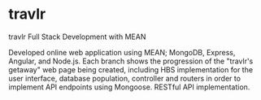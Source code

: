 # travlr
travlr Full Stack Development with MEAN

Developed online web application using MEAN; MongoDB, Express, Angular, and Node.js. Each branch shows the progression of the "travlr's getaway" web page being created, including HBS implementation for the user interface, database population, controller and routers in order to implement API endpoints using Mongoose. 
RESTful API implementation.

